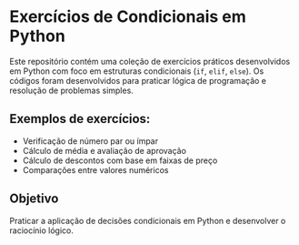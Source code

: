 # Exercícios de Condicionais em Python

Este repositório contém uma coleção de exercícios práticos desenvolvidos em Python com foco em estruturas condicionais (`if`, `elif`, `else`). Os códigos foram desenvolvidos para praticar lógica de programação e resolução de problemas simples.

## Exemplos de exercícios:
- Verificação de número par ou ímpar
- Cálculo de média e avaliação de aprovação
- Cálculo de descontos com base em faixas de preço
- Comparações entre valores numéricos

## Objetivo
Praticar a aplicação de decisões condicionais em Python e desenvolver o raciocínio lógico.
